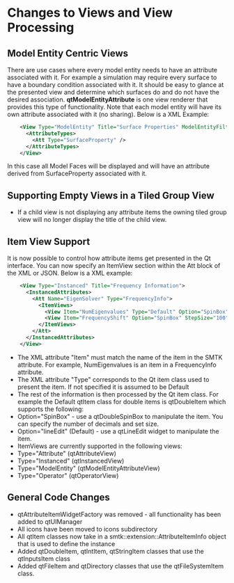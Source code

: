 # Changes to Views and View Processing
## Model Entity Centric Views
There are use cases where every model entity needs to have an attribute associated with it.  For example a simulation may require every surface to have a boundary condition associated with it.  It should be easy to glance at the presented view and determine which surfaces do and do not have the desired association. **qtModelEntityAttribute** is one view renderer that provides this type of functionality. Note that each model entity will have its own attribute associated with it (no sharing). Below is a XML Example:

```xml
    <View Type="ModelEntity" Title="Surface Properties" ModelEntityFilter="f">
      <AttributeTypes>
        <Att Type="SurfaceProperty" />
      </AttributeTypes>
    </View>
```
In this case all Model Faces will be displayed and will have an attribute derived from SurfaceProperty associated with it.

## Supporting Empty Views in a Tiled Group View
+ If a child view is not displaying any attribute items the owning tiled group view will no longer display the title of the child view.

## Item View Support
It is now possible to control how attribute items get presented in the Qt interface.  You can now specify an ItemView section within the Att block of the XML or JSON.  Below is a XML example:

```xml
    <View Type="Instanced" Title="Frequency Information">
      <InstancedAttributes>
        <Att Name="EigenSolver" Type="FrequencyInfo">
          <ItemViews>
            <View Item="NumEigenvalues" Type="Default" Option="SpinBox"/>
            <View Item="FrequencyShift" Option="SpinBox" StepSize="100" Decimals="0"/>
          </ItemViews>
        </Att>
      </InstancedAttributes>
    </View>
```
+ The XML attribute "Item"  must match the name of the item in the SMTK attribute.  For example, NumEigenvalues is an item in a FrequencyInfo attribute.
+ The XML attribute "Type" corresponds to the Qt item class used to present the item.  If not specified it is assumed to be Default
+ The rest of the information is then processed by the Qt item class.  For example the Default qtItem class for double items is qtDoubleItem which supports the following:
 + Option="SpinBox" - use a qtDoubleSpinBox to manipulate the item.  You can specify the number of decimals and set size.
 + Option="lineEdit" (Default) - use a qtLineEdit widget to manipulate the item.
+ ItemViews are currently supported in the following views:
 + Type="Attribute" (qtAttributeView)
 + Type="Instanced" (qtInstancedView)
 + Type="ModelEntity" (qtModelEntityAttributeView)
 + Type="Operator" (qtOperatorView)

## General Code Changes
+ qtAttributeItemWidgetFactory was removed - all functionality has been added to qtUIManager
+ All icons have been moved to icons subdirectory
+ All qtItem classes now take in a smtk::extension::AttributeItemInfo object that is used to define the instance
+ Added qtDoubleItem, qtIntItem, qtStringItem classes that use the qtInputsItem class
+ Added qtFileItem and qtDirectory classes that use the qtFileSystemItem class.
